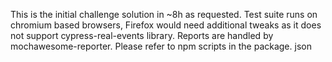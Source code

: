 This is the initial challenge solution in ~8h as requested. Test suite runs on chromium based browsers, Firefox would need additional tweaks as it does not support cypress-real-events library. Reports are handled by mochawesome-reporter.
Please refer to npm scripts in the package. json
